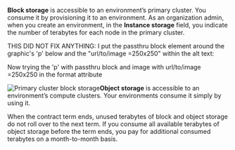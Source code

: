 **Block storage** is accessible to an environment’s primary cluster. You consume it by provisioning it to an environment. As an organization admin, when you create an environment, in the **Instance storage** field, you indicate the number of terabytes for each node in the primary cluster.

THIS DID NOT FIX ANYTHING: I put the passthru block element around the graphic's 'p' below and the "url/to/image =250x250" within the alt text:

Now trying the 'p' with passthru block and image with url/to/image =250x250 in the format attribute

![Primary cluster block storage](Images/Images/lww1689789992266.png)**Object storage** is accessible to an environment’s compute clusters. Your environments consume it simply by using it.

When the contract term ends, unused terabytes of block and object storage do not roll over to the next term. If you consume all available terabytes of object storage before the term ends, you pay for additional consumed terabytes on a month-to-month basis.

